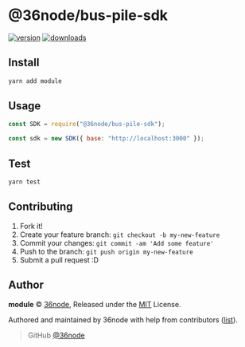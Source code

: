 # @36node/bus-pile-sdk

[![version][0]][1] [![downloads][2]][3]

## Install

```bash
yarn add module
```

## Usage

```js
const SDK = require("@36node/bus-pile-sdk");

const sdk = new SDK({ base: "http://localhost:3000" });
```

## Test

```sh
yarn test
```

## Contributing

1. Fork it!
2. Create your feature branch: `git checkout -b my-new-feature`
3. Commit your changes: `git commit -am 'Add some feature'`
4. Push to the branch: `git push origin my-new-feature`
5. Submit a pull request :D

## Author

**module** © [36node](https://github.com/36node), Released under the [MIT](./LICENSE) License.

Authored and maintained by 36node with help from contributors ([list](https://github.com/36node/module/contributors)).

> GitHub [@36node](https://github.com/36node)

[0]: https://img.shields.io/npm/v/@36node/bus-pile-sdk.svg?style=flat
[1]: https://npmjs.com/package/@36node/bus-pile-sdk
[2]: https://img.shields.io/npm/dm/@36node/bus-pile-sdk.svg?style=flat
[3]: https://npmjs.com/package/@36node/bus-pile-sdk
